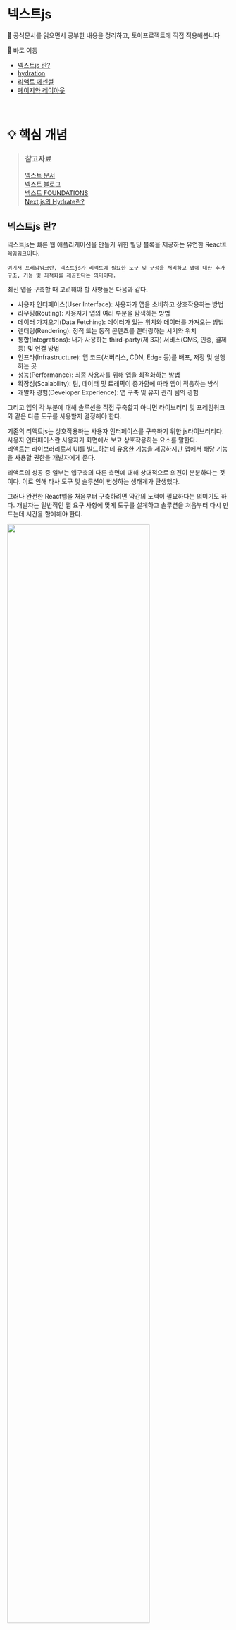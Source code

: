 # 넥스트js

📃 공식문서를 읽으면서 공부한 내용을 정리하고, 토이프로젝트에 직접 적용해봅니다

📖 바로 이동

- [넥스트js 란?](https://github.com/Superduper-India/toy-projects/tree/main/00-next-js#%EB%84%A5%EC%8A%A4%ED%8A%B8js-%EB%9E%80)
- [hydration](https://github.com/Superduper-India/toy-projects/tree/main/00-next-js#%ED%95%98%EC%9D%B4%EB%93%9C%EB%A0%88%EC%9D%B4%EC%85%98hydration---%EC%88%98%ED%99%94%EC%9E%91%EC%9A%A9)
- [리액트 에센셜](https://github.com/Superduper-India/toy-projects/tree/main/00-next-js#%EB%A6%AC%EC%95%A1%ED%8A%B8-%EC%97%90%EC%84%BC%EC%85%9C-react-essentials)
- [페이지와 레이아웃](https://github.com/Superduper-India/toy-projects/tree/main/00-next-js#%ED%8E%98%EC%9D%B4%EC%A7%80%EC%99%80-%EB%A0%88%EC%9D%B4%EC%95%84%EC%9B%83)

<br/>

# 💡 핵심 개념

> ### 참고자료
>
> [넥스트 문서](https://nextjs.org/docs) <br/> [넥스트 블로그](https://nextjs.org/blog) <br/> [넥스트 FOUNDATIONS](https://nextjs.org/learn/foundations/about-nextjs?utm_source=next-site&utm_medium=nav-cta&utm_campaign=next-website) <br/> [Next.js의 Hydrate란?](https://helloinyong.tistory.com/315)

## 넥스트js 란?

넥스트js는 빠른 웹 애플리케이션을 만들기 위한 빌딩 블록을 제공하는 유연한 React`프레임워크`이다.

```
여기서 프레임워크란, 넥스트js가 리액트에 필요한 도구 및 구성을 처리하고 앱에 대한 추가 구조, 기능 및 최적화를 제공한다는 의미이다.
```

최신 앱을 구축할 때 고려해야 할 사항들은 다음과 같다.
<br/>

- 사용자 인터페이스(User Interface): 사용자가 앱을 소비하고 상호작용하는 방법
- 라우팅(Routing): 사용자가 앱의 여러 부분을 탐색하는 방법
- 데이터 가져오기(Data Fetching): 데이터가 있는 위치와 데이터를 가져오는 방법
- 렌더링(Rendering): 정적 또는 동적 콘텐츠를 렌더링하는 시기와 위치
- 통합(Integrations): 내가 사용하는 third-party(제 3자) 서비스(CMS, 인증, 결제 등) 및 연결 방법
- 인프라(Infrastructure): 앱 코드(서버리스, CDN, Edge 등)를 배포, 저장 및 실행하는 곳
- 성능(Performance): 최종 사용자를 위해 앱을 최적화하는 방법
- 확장성(Scalability): 팀, 데이터 및 트래픽이 증가함에 따라 앱이 적응하는 방식
- 개발자 경험(Developer Experience): 앱 구축 및 유지 관리 팀의 경험

그리고 앱의 각 부분에 대해 솔루션을 직접 구축할지 아니면 라이브러리 및 프레임워크와 같은 다른 도구를 사용할지 결정해야 한다.

기존의 리액트js는 상호작용하는 사용자 인터페이스를 구축하기 위한 js라이브러리다. 사용자 인터페이스란 사용자가 화면에서 보고 상호작용하는 요소를 말한다.
<br/>
리액트는 라이브러리로서 UI를 빌드하는데 유용한 기능을 제공하지만 앱에서 해당 기능을 사용할 권한을 개발자에게 준다.

리액트의 성공 중 일부는 앱구축의 다른 측면에 대해 상대적으로 의견이 분분하다는 것이다. 이로 인해 타사 도구 및 솔루션이 번성하는 생태계가 탄생했다.

그러나 완전한 React앱을 처음부터 구축하려면 약간의 노력이 필요하다는 의미기도 하다. 개발자는 일반적인 앱 요구 사항에 맞게 도구를 설계하고 솔루션을 처음부터 다시 만드는데 시간을 할애해야 한다.

  <img src="./img/next-app.png" width="80%"/>

<br/>

## 하이드레이션(hydration) - 수화작용

웹 개발에서 hydrate는 다음과 같은 프로세스를 말한다.

- 서버단에서 Pre-Rendering된 html페이지와 번들링된 js파일을 클라이언트에게 보낸다.
- 클라이언트단에서 html코드와 js이벤트 리스너 및 상태를 연결한다.
  <img src="./img/hydration-steps.png" width="80%"/>

기존의 React는 js파일만을 이용하여 웹 화면을 구성하는 원리를 갖고있어서 html코드는 아래와 같이 안에 내용이 하나도 없다. 이는 CSR(Client Side Rendering)이 SEO에 적합하지 않은 이유기도 하다.

```javascript
// public/index.html

<!DOCTYPE html>
<html lang="en">
  <head>
    <meta charset="UTF-8" />
    <title>Title</title>
  </head>
  <body>
    <div id="root"></div>
  </body>
</html>
```

단순 뼈대만 있는 html document와 js파일들을 클라이언트로 모두 보낸 뒤, 클라이언트 단에서 js코드들을 통해 웹 화면을 렌더링하며 페이지를 그리게 된다. 그리고 렌더링을 한 뒤에도 페이지 내 동작하는 모든 이벤트 또한 js로 인해 일어나게 된다.
<br/>

아래 코드처럼 `index.js`의 js코드에서 모든 화면을 렌더링한 뒤 html dom요소 중 root라는 아이디를 가진 엘리먼트를 찾아서 하위로 주입을 하게 된다.

```javascript
// src/index.js

import React from "react";
import ReactDOM from "react-dom";
import App from "./src/App";

ReactDOM.render(<App />, document.getElementById("root"));
```

넥스트js는 클라이언트에게 웹 페이지를 보내기 전에 서버단에서 미리 웹 페이지를 **Pre-Rendering**한다. 그리고 Pre-Rendering으로 인해 생성된 html document를 클라이언트에게 전송한다.
<br/>

그런데 이 시점에서 클라이언트가 받은 웹 페이지는 단순히 웹 화면만 보여주는 html일 뿐이고, js요소들이 하나도 없다. 이는 웹 화면을 보여주고 있지만, 특정 js모듈 뿐 아니라 단순 클릭과 같은 이벤트 리스너들이 각 웹 페이지의 dom요소에 하나도 적용되지 않은 상태임을 말한다.
<br/>

**서버**에서는 Pre-Rendering된 웹 페이지를 클라이언트에 보내고 나서, 바로 **리액트**가 번들링 된 js코드들을 클라이언트에 전송한다. 그리고 이 js코드들이 이전에 보내진 html dom요소 위에서 한번 더 렌더링을 하면서, 각자 자기 자리를 찾아가며 **매칭**된다.
이 과정을 **Hydrate**라고 부른다. 이는 마치 js코드들이 dom요소 위에 물을 채우듯 필요로 하던 요소들을 채운다하여 이와같은 용어를 쓴다고 한다.
<br/>

서버에서 한 번 렌더링하고, 클라이언트에서도 한 번 더 렌더링하면 비효율적인 것이 아닌가 하는 의문이 들 수 있다. 하지만 서버단에서 빠르게 Pre-Rendering하고 유저에게 빠른 웹 페이지로 응답할 수 있다는 것에 더욱 큰 이점을 가져갈 수 있다. 심지어 Pre-Rendering한 document는 모든 js요소들이 빠진 굉장히 가벼운 상태이므로 클라이언트에게 빠른 로딩이 가능하다. 클라이언트 단에서 js가 렌더링할 때, 단지 각 dom요소에 js속성을 매칭시키기 위한 목적이므로 실제 웹 페이지를 다시 그리는 과정까지는 하지 않는다.(toDoAsk - Paint과정이 생략된다? 그럼 아래의 crp과정이 모두 생략되는 것일까?)

<img src="./img/crp.png" width="80%"/>

<br/>

## 리액트 에센셜 (React Essentials)

서버 컴포넌트와 같은 React의 최신 기능에 익숙해지는 것이 넥스트js로 앱을 구축할 때 도움이 된다. 특히 서버 및 클라이언트 컴포넌트를 사용하면 `클라이언트 사이드` 앱의 **풍부한 상호 작용**과 기존 서버 렌더링의 **향상된 성능**을 결합할 수 있다. 서버 컴포넌트와 클라이언트 컴포넌트의 차이점, 사용 케이스 및 권장 패턴 등을 살펴보자.

```
여기서 클라이언트 사이드(client-side)란 네트워크의 한 방식인 클라이언트-서버 구조의 클라이언트 쪽에서 행해지는 처리를 말한다.
```

> ### 서버 컴포넌트

리액트는 SPA와 같은 클라이언트 사이드 앱 전체를 렌더링하는 대신, 용도에 따라 컴포넌트를 렌더링할 위치를 선택할 수 있는 유연성을 제공한다. 아래와 같이 페이지를 분할하면 대부분의 컴포넌트가 상호작용을 하지 않기 때문에 서버 컴포넌트로 서버에서 pre-rendering될 수 있다. 더 작은 단위의 상호작용 UI가 있다면, 클라이언트 컴포넌트로 뿌려줄 수 있다. 이것은 넥스트js 서버 우선 접근 방식과 일치한다.

<img src="./img/page.png" width="80%"/>

서버 컴포넌트를 통해 개발자는 서버 인프라를 더 잘 활용할 수 있다. 예를 들어 이전에 클라이언트의 js번들 크기에 영향을 미쳤던 큰 **종속성이 대신 서버에 완전히 남아서 성능이 향상**될 수 있다.

- 초기 페이지 로드가 더 빨라진다.
- 클라이언트 사이드 js번들 크기가 줄어든다.
- 기본 클라이언트 사이드 런타임은 캐시 가능하고, 크기를 예측할 수 있으며 앱이 커져도 증가하지 않는다.
- 추가적인 js는 클라이언트 컴포넌트를 통해 앱에서 클라이언트 사이드 상호 작용이 사용되는 경우에만 추가된다.

라우트가 넥스트js와 함께 로드되면, 최초 html이 서버에서 렌더링된다. 그런다음, 이 html은 브라우저에서 점진적으로 향상되어 클라이언트가 넥스트js 및 리액트의 클라이언트 사이드 런타임을 비동기적으로 로드함으로써 클라이언트가 앱을 인계하고 상호작용을 추가할 수 있다.

`app/`경로 아래의 모든 파일은 기본적으로 서버 컴포넌트이다. 이에 선택적으로 `"use client"`지시문을 사용하여 클라이언트 컴포넌트에 옵트인할 수도 있다.

> ### 클라이언트 컴포넌트

클라이언트 컴포넌트를 사용하면 앱에 클라이언트 사이드 상호작용을 추가할 수 있다. 아래와 같이 `"use client"`지시문을 사용하여 클라이언트 컴포넌트를 사용할 수 있다.

```jsx
"use client";

import { useState } from "react";

export default function Counter() {
  const [count, setCount] = useState(0);

  return (
    <div>
      <p>You clicked {count} times</p>
      <button onClick={() => setCount(count + 1)}>Click me</button>
    </div>
  );
}
```

아래와 같이 서버와 클라이언트의 경계를 짓기 위해 `import`문으로 가져온 파일 맨 위에 배치한다. 파일에 `"use client"`로 정의하면 자식 컴포넌트를 포함한 가져온 모든 모듈들은 클라이언트 번들의 일부로 간주된다.
<img src="https://nextjs.org/_next/image?url=%2Fdocs%2Fdark%2Fuse-client-directive.png&w=1920&q=75" width="80%" />

위에서 언급했듯이 `"use client"`지시문으로 시작하는 모듈에서 정의하거나 가져오지 않는 한 모든 컴포넌트의 기본값은 서버다. 적절한 사용 케이스는 아래 표를 참고하자.

> ### 서버 및 클라이언트 컴포넌트 사용 케이스
>
> <img src="./img/case-of-component.png" width="80%"/>

<br/>

> ### 패턴

앱의 성능을 개선하려면 **서버 컴포넌트**에 클라이언트 컴포넌트를 가져와서 사용하는 것이 좋다.

예를 들어 `<Layout />`컴포넌트에 정적 요소(로고, 링크 등)를 렌더링하는 `<Logo />`와 상태를 사용하는 검색창인 `<SearchBar />`컴포넌트가 있다고 해보자.

전체 레이아웃을 클라이언트 컴포넌트로 만드는 대신 상호작용관련 로직을 `<SearchBar />`와 같은 클라이언트 컴포넌트로 빼고 **전체 레이아웃은 서버 컴포넌트로 유지한다.** 이는 레이아웃의 모든 컴포넌트 js를 클라이언트에 보낼 필요가 없음을 의미한다.

```tsx
// SearchBar is a Client Component
import SearchBar from "./searchbar";
// Logo is a Server Component
import Logo from "./logo";

// Layout is a Server Component by default
export default function Layout({ children }: { children: React.ReactNode }) {
  return (
    <>
      <nav>
        <Logo />
        <SearchBar />
      </nav>
      <main>{children}</main>
    </>
  );
}
```

서버와 클라이언트 컴포넌트는 동일한 컴포넌트 트리에서 합쳐질 수 있다. 리액트가 아래와 같이 렌더링한다.

- 서버에서 리액트는 결과를 클라이언트에 보내기 전에 모든 서버 컴포넌트를 렌더링 한다.
  - 이는 클라이언트 컴포넌트 내에 중첩된 서버 컴포넌트가 포함된다.
  - 클라이언트 컴포넌트는 이 단계를 건너뛴다.
- 클라이언트에서 리액트는 서버 컴포넌트의 렌더링된 결과에서 클라이언트 컴포넌트와 슬롯을 렌더링하여 서버와 클라이언트에서 수행된 작업을 병행한다.
  - 서버 컴포넌트가 클라이언트 컴포넌트 내에 중첩된 경우, 렌더링된 컨텐츠는 클라이언트 컴포넌트 내에 적절하게 배치된다.

```
넥스트js에서는 초기 페이지 로드 중에 위 단계에서 서버 컴포넌트의 렌더링된 결과와 클라이언트 컴포넌트가 모두 서버에서 html로 pre-rendering되어 더 빠른 초기 페이지 로드를 생성한다.
```

위에서 설명한 렌더링 흐름을 고려할 때 클라이언트 컴포넌트에 서버 컴포넌트를 가져오는데는 제한이 있다. 이 접근 방식에는 추가 서버 왕복이 필요하기 때문이다. 즉, 다음 패턴은 지원되지 않는다.

```tsx
// 이 패턴은 지원되지 않는다.
"use client";

// 클라이언트 컴포넌트에 서버 컴포넌트를 가져올 수 없다.
import ExampleServerComponent from "./example-server-component";

export default function ExampleClientComponent({
  children,
}: {
  children: React.ReactNode;
}) {
  const [count, setCount] = useState(0);

  return (
    <>
      <button onClick={() => setCount(count + 1)}>{count}</button>

      <ExampleServerComponent />
    </>
  );
}
```

대신 다음과 같이 클라이언트 컴포넌트에서 리액트의 `children` prop을 사용하여 서버 컴포넌트가 렌더링된 결과로 채워질 곳을 표시할 수 있다.

```tsx
"use client";

import { useState } from "react";

export default function ExampleClientComponent({
  children,
}: {
  children: React.ReactNode;
}) {
  const [count, setCount] = useState(0);

  return (
    <>
      <button onClick={() => setCount(count + 1)}>{count}</button>
      // 여기에서 서버 컴포넌트가 렌더링된 결과가 채워진다.
      {children}
    </>
  );
}
```

즉, 아래와 같은 패턴은 지원된다. 이 패턴을 사용하면, 자식으로 전달되는 두 컴포넌트의 렌더링이 분리되어 클라이언트 컴포넌트보다 먼저 서버에서 렌더링되는 서버 컴포넌트와 함께 정렬되어 독립적으로 렌더링될 수 있다.

```tsx
// 이 패턴은 지원된다.
// 클라이언트 컴포넌트의 자식 혹은 prop으로 서버 컴포넌트를 전달할 수 있다.
import ExampleClientComponent from "./example-client-component";
import ExampleServerComponent from "./example-server-component";

// 넥스트js에서 페이지는 기본적으로 서버 컴포넌트가 기본값이다.
export default function Page() {
  return (
    <ExampleClientComponent>
      <ExampleServerComponent />
    </ExampleClientComponent>
  );
}
```

서버에서 클라이언트 컴포넌트로 전달되는 props는 **직렬화** 가능해야 한다. 이는 functions, Dates 등과 같은 값을 클라이언트 컴포넌트에 직접 전달할 수 없음을 의미한다.

js모듈은 서버와 클라이언트 컴포넌트 간에 공유될 수 있으므로 서버에서만 실행되도록 의도된 코드가 클라이언트에 의도치 않게 섞일 수 있다.

<br/>

## 페이지와 레이아웃

- url 경로(path): 도메인 뒤에 오는 url의 일부
- url 세그먼트(segment): 슬래시로 구분된 url경로의 일부
  <img src="https://nextjs.org/_next/image?url=%2Fstatic%2Fblog%2Flayouts-rfc%2Furl-anatomy.png&w=3840&q=75" width="80%" />

> ### 페이지

페이지는 **경로 세그먼트에 고유한 UI**이다. 다음과 같이 중첩 폴더를 사용해서 경로를 정의하고, 폴더에 `page.js`파일을 추가하여 페이지를 만들 수 있다.
<img src="https://nextjs.org/_next/image?url=%2Fstatic%2Fblog%2Flayouts-rfc%2Fpage.png&w=3840&q=75" width="80%"/>

<img src="https://nextjs.org/_next/image?url=%2Fstatic%2Fblog%2Flayouts-rfc%2Fpage-example.png&w=3840&q=75" width="80%" />

```tsx
// `app/page.tsx` is the UI for the `/` URL
export default function Page() {
  return <h1>Hello, Home page!</h1>;
}
```

```tsx
// `app/dashboard/page.tsx` is the UI for the `/dashboard` URL
export default function Page() {
  return <h1>Hello, Dashboard Page!</h1>;
}
```

> ### 레이아웃

- 레이아웃은 **상태를 유지**하면서 **다시 렌더링되지 않는다**.

- 루트 레이아웃(필수)은 최상위의 `app/`경로에서 정의되며 **모든 경로에 적용**된다. 이 레이아웃을 사용하면 **서버에서 반환된 초기 html을 수정**할 수 있다.

  <img src="https://nextjs.org/_next/image?url=%2Fstatic%2Fblog%2Flayouts-rfc%2Froot-layout.png&w=3840&q=75" width="80%"/>

  ```tsx
  // app/layout.tsx
  export default function RootLayout({
    children,
  }: {
    children: React.ReactNode;
  }) {
    return (
      <html lang="en">
        <body>{children}</body>
      </html>
    );
  }
  ```

- 특정 폴더 안에 `layout.js`파일을 추가해서 **특정 경로에 적용되는** 레이아웃을 정의할 수 있다. 아래와 같이 `dashboard`폴더 내에 정의된 레이아웃은 `acme.com/dashboard`와 같은 특정 경로에 적용된다.

  <img src="https://nextjs.org/_next/image?url=%2Fstatic%2Fblog%2Flayouts-rfc%2Fregular-layouts.png&w=3840&q=75" width="80%"/>

- 레이아웃은 기본적으로 중첩된다. 즉, 루트 레이아웃(`app/layout.js`)은 `dashboard` 폴더 내부의 모든 경로 세그먼트에도 적용된다.

  <img src="https://nextjs.org/_next/image?url=%2Fstatic%2Fblog%2Flayouts-rfc%2Fnested-layouts.png&w=3840&q=75" width="80%" />

  <img src="https://nextjs.org/_next/image?url=%2Fstatic%2Fblog%2Flayouts-rfc%2Fnested-layouts-example.png&w=3840&q=75" width="80%" />

- ⭐️ 하위 레이아웃 혹은 페이지로 채워질 **`children` prop을 무조건 받아야한다**.

    <img src="https://nextjs.org/_next/image?url=%2Fstatic%2Fblog%2Flayouts-rfc%2Fbasic-example.png&w=3840&q=75" width="80%" />

  ```tsx
  // Root layout (app/layout.js)
  // - Applies to all routes
  export default function RootLayout({ children }) {
    return (
      <html>
        <body>
          <Header />
          {children}
          <Footer />
        </body>
      </html>
    );
  }

  // Regular layout (app/dashboard/layout.js)
  // - Applies to route segments in app/dashboard/*
  export default function DashboardLayout({ children }) {
    return (
      <>
        <DashboardSidebar />
        {children}
      </>
    );
  }

  // Page Component (app/dashboard/analytics/page.js)
  // - The UI for the `app/dashboard/analytics` segment
  // - Matches the `acme.com/dashboard/analytics` URL path
  export default function AnalyticsPage() {
    return <main>...</main>;
  }
  ```

  위의 레이아웃과 페이지 조합은 다음 컴포넌트 계층을 렌더링한다.

  ```tsx
  <RootLayout>
    <Header />
    <DashboardLayout>
      <DashboardSidebar />
      <AnalyticsPage>
        <main>...</main>
      </AnalyticsPage>
    </DashboardLayout>
    <Footer />
  </RootLayout>
  ```

> ### 템플릿

템플릿은 하위 레이아웃 또는 페이지를 래핑한다는 점에서 레이아웃과 유사하다. 하지만 상태를 유지하는 레이아웃과는 달리 템플릿은 사용자가 템플릿을 공유하는 경로 사이를 탐색할 때 컴포넌트의 **새 인스턴스가 마운트**되고, **DOM요소가 다시 생성**되며 **상태가 유지되지 않고 효과가 다시 동기화**된다.

아래와 같은 경우 레이아웃보다 템플릿이 더 적합한 옵션일 수 있다. 하지만 템플릿을 사용해야하는 특별한 이유가 없다면 레이아웃을 사용하는 것이 좋다.

- css또는 애니메이션 라이브러리를 사용하여 애니메이션을 시작/종료한다.
- `useEffect` 및 `useState`에 의존하는 기능
